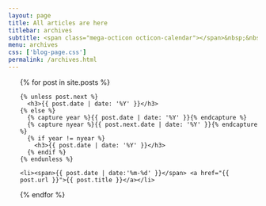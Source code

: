 ```yaml
---
layout: page
title: All articles are here
titlebar: archives
subtitle: <span class="mega-octicon octicon-calendar"></span>&nbsp;&nbsp;专题系列： &nbsp;&nbsp; <a href ="http://blog.wyc1856.club/life.html"><font color="#EB9439">故事</font></a>&nbsp;&nbsp; <a href ="http://blog.wyc1856.club/jvm.html"><font color="#23527C">JVM</font></a>&nbsp;&nbsp; <a href ="http://blog.wyc1856.club/framework.html"><font color="#1E90FF">框架</font></a>&nbsp;&nbsp; <a href ="http://blog.wyc1856.club/other.html"><font color="#1E90FF">大杂烩</font></a>
menu: archives
css: ['blog-page.css']
permalink: /archives.html
---
```


<ul class="archives-list">
  {% for post in site.posts %}

    {% unless post.next %}
      <h3>{{ post.date | date: '%Y' }}</h3>
    {% else %}
      {% capture year %}{{ post.date | date: '%Y' }}{% endcapture %}
      {% capture nyear %}{{ post.next.date | date: '%Y' }}{% endcapture %}
      {% if year != nyear %}
        <h3>{{ post.date | date: '%Y' }}</h3>
      {% endif %}
    {% endunless %}

    <li><span>{{ post.date | date:'%m-%d' }}</span> <a href="{{ post.url }}">{{ post.title }}</a></li>
  {% endfor %}
</ul>
